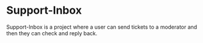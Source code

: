 # Support-Inbox
Support-Inbox is a project where a user can send tickets to a moderator and then they can check and reply back.
